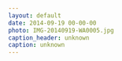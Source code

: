 ```yaml
---
layout: default
date: 2014-09-19 00-00-00
photo: IMG-20140919-WA0005.jpg
caption_header: unknown
caption: unknown
---
```

